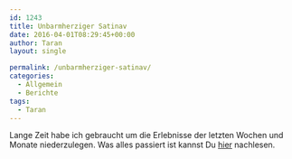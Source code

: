 ```yaml
---
id: 1243
title: Unbarmherziger Satinav
date: 2016-04-01T08:29:45+00:00
author: Taran
layout: single

permalink: /unbarmherziger-satinav/
categories:
  - Allgemein
  - Berichte
tags:
  - Taran
---
```

Lange Zeit habe ich gebraucht um die Erlebnisse der letzten Wochen und Monate niederzulegen. Was alles passiert ist kannst Du [hier](http://www.phexkinder.de/mittelgruppe/die-gefaehrten/taran-ibn-muhammed-ibn-ayabun-ai-orkhiander/tarans-reisebericht/#EsWerdeLicht) nachlesen.